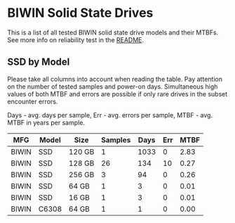 BIWIN Solid State Drives
========================

This is a list of all tested BIWIN solid state drive models and their MTBFs. See
more info on reliability test in the [README](https://github.com/bsdhw/SMART).

SSD by Model
------------

Please take all columns into account when reading the table. Pay attention on the
number of tested samples and power-on days. Simultaneous high values of both MTBF
and errors are possible if only rare drives in the subset encounter errors.

Days - avg. days per sample,
Err  - avg. errors per sample,
MTBF - avg. MTBF in years per sample.

| MFG       | Model              | Size   | Samples | Days  | Err   | MTBF |
|-----------|--------------------|--------|---------|-------|-------|------|
| BIWIN     | SSD                | 120 GB | 1       | 1033  | 0     | 2.83   |
| BIWIN     | SSD                | 128 GB | 26      | 134   | 10    | 0.27   |
| BIWIN     | SSD                | 256 GB | 3       | 94    | 0     | 0.26   |
| BIWIN     | SSD                | 64 GB  | 1       | 3     | 0     | 0.01   |
| BIWIN     | SSD                | 16 GB  | 1       | 3     | 0     | 0.01   |
| BIWIN     | C6308              | 64 GB  | 1       | 1     | 0     | 0.00   |
